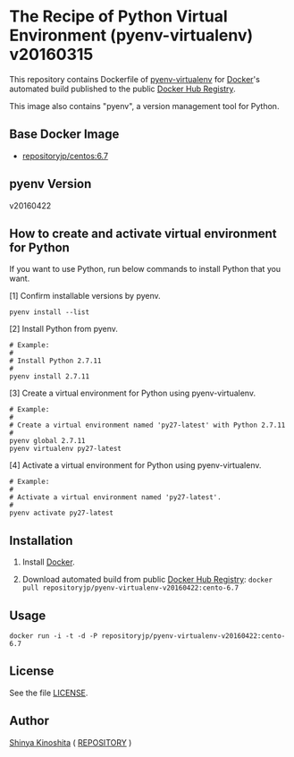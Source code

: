 # The Recipe of Python Virtual Environment (pyenv-virtualenv) v20160315

This repository contains Dockerfile of [pyenv-virtualenv](https://github.com/yyuu/pyenv-virtualenv) for [Docker](https://www.docker.com/)'s automated build published to the public [Docker Hub Registry](https://hub.docker.com/).

This image also contains "pyenv", a version management tool for Python.

## Base Docker Image

* [repositoryjp/centos:6.7](https://hub.docker.com/r/repositoryjp/centos/)

## pyenv Version

v20160422

## How to create and activate virtual environment for Python

If you want to use Python, run below commands to install Python that you want.

[1] Confirm installable versions by pyenv.

	pyenv install --list

[2] Install Python from pyenv.

	# Example:
	#
	# Install Python 2.7.11
	#
	pyenv install 2.7.11

[3] Create a virtual environment for Python using pyenv-virtualenv.

	# Example:
	#
	# Create a virtual environment named 'py27-latest' with Python 2.7.11
	#
	pyenv global 2.7.11
	pyenv virtualenv py27-latest

[4] Activate a virtual environment for Python using pyenv-virtualenv.

	# Example:
	#
	# Activate a virtual environment named 'py27-latest'.
	#
	pyenv activate py27-latest

## Installation

1. Install [Docker](https://www.docker.com/).

2. Download automated build from public [Docker Hub Registry](https://hub.docker.com/): `docker pull repositoryjp/pyenv-virtualenv-v20160422:cento-6.7`

## Usage

    docker run -i -t -d -P repositoryjp/pyenv-virtualenv-v20160422:cento-6.7

## License

See the file [LICENSE](../../../../../LICENSE).

## Author

[Shinya Kinoshita](http://www.shinyakinoshita.com) ( [REPOSITORY](http://www.repositories.jp) )
